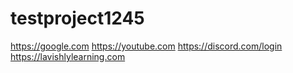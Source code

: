 # testproject1245

https://google.com
https://youtube.com
https://discord.com/login
https://lavishlylearning.com
